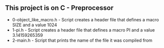## This project is on C - Preprocessor
+ 0-object_like_macro.h - Script creates a header file that defines a macro SIZE and a value 1024
+ 1-pi.h - Script creates a header file that defines a macro PI and a value 3.14159265359
+ 2-main.h - Script that prints the name of the file it was compiled from

